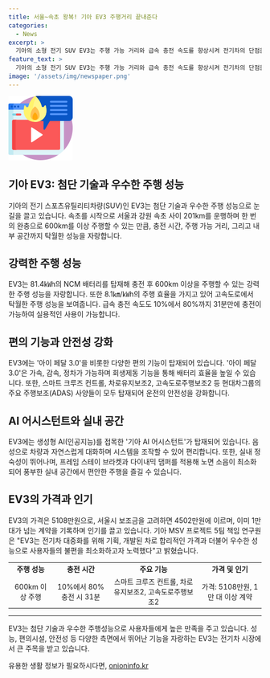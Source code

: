 ```yaml
---
title: 서울~속초 왕복! 기아 EV3 주행거리 끝내준다
categories:
  - News
excerpt: >
  기아의 소형 전기 SUV EV3는 주행 가능 거리와 급속 충전 속도를 향상시켜 전기차의 단점을 극복했다. 600km 주행 가능 거리, 31분 충전 시간, 원페달 드라이빙 기능 등을 갖추고 있어 전기차 시장에 활력을 불어넣고 있다. 더불어 실내 정숙성과 생성형 AI인 과 소음 최소화 기술도 갖추고 있어 편안하고 지능적인 운전을 가능케 한다. 또한, 고사양 주행보조 시스템 등으로 안전성과 편의성을 더하고 있으며 합리적인 가격으로 고객에게 제공되고 있다. 이로써 EV3는 전기차 시장을 뒤흔들 가능성을 보여주며 대중화 시대를 이끌 모델로 주목받고 있다.
feature_text: >
  기아의 소형 전기 SUV EV3는 주행 가능 거리와 급속 충전 속도를 향상시켜 전기차의 단점을 극복했다. 600km 주행 가능 거리, 31분 충전 시간, 원페달 드라이빙 기능 등을 갖추고 있어 전기차 시장에 활력을 불어넣고 있다. 더불어 실내 정숙성과 생성형 AI인 과 소음 최소화 기술도 갖추고 있어 편안하고 지능적인 운전을 가능케 한다. 또한, 고사양 주행보조 시스템 등으로 안전성과 편의성을 더하고 있으며 합리적인 가격으로 고객에게 제공되고 있다. 이로써 EV3는 전기차 시장을 뒤흔들 가능성을 보여주며 대중화 시대를 이끌 모델로 주목받고 있다.
image: '/assets/img/newspaper.png'
---
```


<p><img src="/assets/img/news.png" alt="rentncar 속보" /></p>

<h2 data-ke-size="size26">기아 EV3: 첨단 기술과 우수한 주행 성능</h2>

<p data-ke-size="size16">기아의 전기 스포츠유틸리티차량(SUV)인 EV3는 첨단 기술과 우수한 주행 성능으로 눈길을 끌고 있습니다. 속초를 시작으로 서울과 강원 속초 사이 201km를 운행하며 한 번의 완충으로 600km를 이상 주행할 수 있는 만큼, 충전 시간, 주행 가능 거리, 그리고 내부 공간까지 탁월한 성능을 자랑합니다.</p>

<h2 data-ke-size="size24">강력한 주행 성능</h2>

<p data-ke-size="size16">EV3는 81.4㎾h의 NCM 배터리를 탑재해 충전 후 600km 이상을 주행할 수 있는 강력한 주행 성능을 자랑합니다. 또한 8.1㎞/㎾h의 주행 효율을 가지고 있어 고속도로에서 탁월한 주행 성능을 보여줍니다. 급속 충전 속도도 10%에서 80%까지 31분만에 충전이 가능하여 실용적인 사용이 가능합니다.</p>

<h2 data-ke-size="size24">편의 기능과 안전성 강화</h2>

<p data-ke-size="size16">EV3에는 '아이 페달 3.0'을 비롯한 다양한 편의 기능이 탑재되어 있습니다. '아이 페달 3.0'은 가속, 감속, 정차가 가능하며 회생제동 기능을 통해 배터리 효율을 높일 수 있습니다. 또한, 스마트 크루즈 컨트롤, 차로유지보조2, 고속도로주행보조2 등 현대차그룹의 주요 주행보조(ADAS) 사양들이 모두 탑재되어 운전의 안전성을 강화합니다.</p>

<h2 data-ke-size="size24">AI 어시스턴트와 실내 공간</h2>

<p data-ke-size="size16">EV3에는 생성형 AI(인공지능)를 접목한 '기아 AI 어시스턴트'가 탑재되어 있습니다. 음성으로 차량과 자연스럽게 대화하며 시스템을 조작할 수 있어 편리합니다. 또한, 실내 정숙성이 뛰어나며, 프레임 스테이 브라켓과 다이내믹 댐퍼를 적용해 노면 소음이 최소화되어 풍부한 실내 공간에서 편안한 주행을 즐길 수 있습니다.</p>

<h2 data-ke-size="size24">EV3의 가격과 인기</h2>

<p data-ke-size="size16">EV3의 가격은 5108만원으로, 서울시 보조금을 고려하면 4502만원에 이르며, 이미 1만 대가 넘는 계약을 기록하며 인기를 끌고 있습니다. 기아 MSV 프로젝트 5팀 책임 연구원은 "EV3는 전기차 대중화를 위해 기획, 개발된 차로 합리적인 가격과 더불어 우수한 성능으로 사용자들의 불편을 최소화하고자 노력했다"고 밝혔습니다.</p>

<table>
  <tr>
    <td style="text-align: center; height: 17px;"><b>주행 성능</b></td>
    <td style="text-align: center; height: 17px;"><b>충전 시간</b></td>
    <td style="text-align: center; height: 17px;"><b>주요 기능</b></td>
    <td style="text-align: center; height: 17px;"><b>가격 및 인기</b></td>
  </tr>
  <tr>
    <td style="text-align: center; height: 17px;">600km 이상 주행</td>
    <td style="text-align: center; height: 17px;">10%에서 80% 충전 시 31분</td>
    <td style="text-align: center; height: 17px;">스마트 크루즈 컨트롤, 차로유지보조2, 고속도로주행보조2</td>
    <td style="text-align: center; height: 17px;">가격: 5108만원, 1만 대 이상 계약</td>
  </tr>
</table>

<hr>

<p data-ke-size="size16">EV3는 첨단 기술과 우수한 주행성능으로 사용자들에게 높은 만족을 주고 있습니다. 성능, 편의시설, 안전성 등 다양한 측면에서 뛰어난 기능을 자랑하는 EV3는 전기차 시장에서 큰 주목을 받고 있습니다.</p>
유용한 생활 정보가 필요하시다면, <a href="https://onioninfo.kr" rel="dofollow">onioninfo.kr</a>


